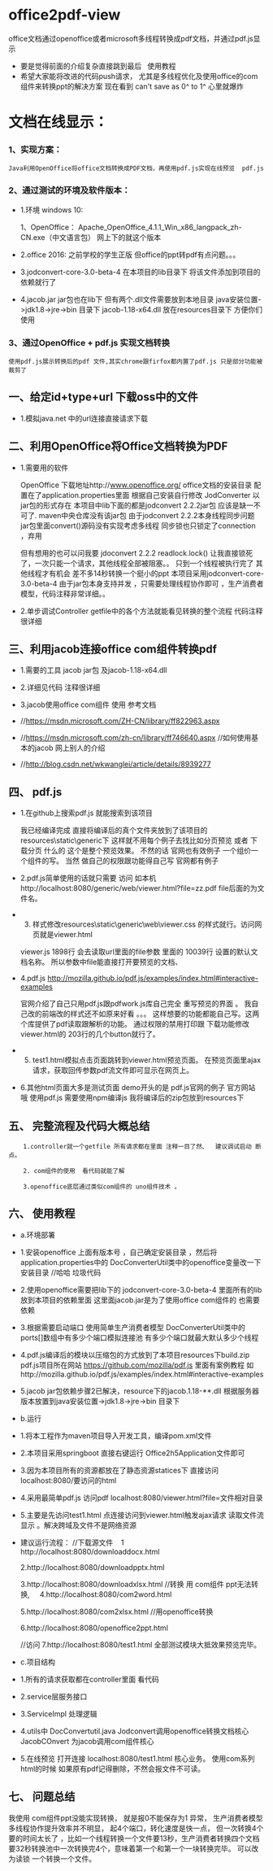 # office2pdf-view
  office文档通过openoffice或者microsoft多线程转换成pdf文档，并通过pdf.js显示
  
- 要是觉得前面的介绍复杂直接跳到最后    使用教程
- 希望大家能将改进的代码push请求，  尤其是多线程优化及使用office的com组件来转换ppt的解决方案  现在看到 can't save as 0^ to 1^ 心里就爆炸

# 文档在线显示：

### 1、实现方案：
	Java利用OpenOffice将office文档转换成PDF文档，再使用pdf.js实现在线预览  pdf.js
### 2、通过测试的环境及软件版本：
- 	 1.环境 windows 10:
 		
		1、OpenOffice：
 		Apache_OpenOffice_4.1.1_Win_x86_langpack_zh-CN.exe（中文语言包） 网上下的就这个版本
-	 2.office 2016:
		之前学校的学生正版  但office的ppt转pdf有点问题。。。
-	 3.jodconvert-core-3.0-beta-4
	      在本项目的lib目录下  将该文件添加到项目的依赖就行了
-	 4.jacob.jar
		jar包也在lib下
		但有两个.dll文件需要放到本地目录 java安装位置->jdk1.8->jre->bin 目录下 jacob-1.18-x64.dll
		放在resources目录下 方便你们使用

### 3、通过OpenOffice + pdf.js 实现文档转换
	使用pdf.js展示转换后的pdf 文件,其实chrome跟firfox都内置了pdf.js 只是部分功能被裁剪了
	

## 一、给定id+type+url 下载oss中的文件
- 1.模拟java.net 中的url连接直接请求下载

## 二、利用OpenOffice将Office文档转换为PDF
- 1.需要用的软件

    OpenOffice 下载地址http://www.openoffice.org/
	  office文档的安装目录   配置在了application.properties里面 根据自己安装自行修改
    JodConverter 以jar包的形式存在  本项目中lib下面的都是jodconvert 2.2.2jar包 应该是缺一不可了.  maven中央仓库没有该jar包
    由于jodconvert 2.2.2本身线程同步问题  jar包里面convert()源码没有实现考虑多线程 同步锁也只锁定了connection ，弃用
    
    但有想用的也可以问我要
     jdoconvert 2.2.2 readlock.lock() 让我直接锁死了，一次只能一个请求，其他线程全部被阻塞。。
     只到一个线程被执行完了 其他线程才有机会 差不多14秒转换一个挺小的ppt
    本项目采用jodconvert-core-3.0-beta-4  由于jar包本身支持并发 ，只需要处理线程协作即可 ，生产消费者模型，代码注释非常详细。。

- 2.单步调试Controller getfile中的各个方法就能看见转换的整个流程  代码注释很详细

## 三、利用jacob连接office com组件转换pdf

- 1.需要的工具 jacob jar包 及jacob-1.18-x64.dll

- 2.详细见代码 注释很详细

- 3.jacob使用office com组件 使用 参考文档

- //https://msdn.microsoft.com/ZH-CN/library/ff822963.aspx
- //https://msdn.microsoft.com/zh-cn/library/ff746640.aspx
  //如何使用基本的jacob 网上别人的介绍
- //http://blog.csdn.net/wkwanglei/article/details/8939277
    
## 四、  pdf.js

- 1.在github上搜索pdf.js 就能搜索到该项目  

    我已经编译完成  直接将编译后的真个文件夹放到了该项目的 resources\static\generic下
    这样就不用每个例子去找比如分页预览 或者 下载分页 什么的  这个是整个预览效果。  不然的话 官网也有效例子 一个组价一个组件的写。
    当然  做自己的权限跟功能得自己写 官网都有例子

- 2.pdf.js简单使用的话就只需要  访问 如本机  http://localhost:8080/generic/web/viewer.html?file=zz.pdf  file后面的为文件名。

- 3. 样式修改resources\static\generic\web\viewer.css  的样式就行。访问网页就是viewer.html

    viewer.js  1898行 会去读取url里面的file参数  里面的 10039行 设置的默认文档名称。 所以参数中file能直接打开要预览的文档、
- 4.pdf.js  http://mozilla.github.io/pdf.js/examples/index.html#interactive-examples  
  
     官网介绍了自己只用pdf.js跟pdfwork.js库自己完全		重写预览的界面 。
      我自己改的前端改的样式还不如原来好看 。。。  这样想要的功能都能自己写。这两个库提供了pdf读取跟解析的功能。
      通过权限的禁用打印跟 下载功能修改 viewer.html的 203行的几个button就行了。
- 5. test1.html模拟点击页面跳转到viewer.html预览页面。 在预览页面里ajax请求，获取回传参数pdf流文件即可显示在网页上。
- 6.其他html页面大多是测试页面  demo开头的是 pdf.js官网的例子 官方网站  哦 使用pdf.js 需要使用npm编译js 我将编译后的zip包放到resources下
     
## 五、 完整流程及代码大概总结

        1.controller就一个getfile 所有请求都在里面 注释一目了然、  建议调试启动 断点。

        2. com组件的使用  看代码就能了解

        3.openoffice底层通过类似com组件的 uno组件技术 。
 ## 六、 使用教程

- a.环境部署

- 1.安装openoffice 上面有版本号 ，自己确定安装目录 ，然后将application.properties中的 DocConverterUtil类中的openoffice变量改一下 安装目录 //哈哈 垃圾代码

- 2.使用openoffice需要把lib下的 jodconvert-core-3.0-beta-4 里面所有的lib放到本项目的依赖里面 这里面jacob.jar是为了使用office com组件的  也需要依赖

- 3.根据需要启动端口 使用简单生产消费者模型 DocConverterUtil类中的ports[]数组中有多少个端口模拟连接池  有多少个端口就最大默认多少个线程

- 4.pdf.js编译后的模块以压缩包的方式放到了本项目resources下build.zip pdf.js项目所在网站 https://github.com/mozilla/pdf.js 里面有案例教程 如http://mozilla.github.io/pdf.js/examples/index.html#interactive-examples
- 5.jacob jar包依赖步骤2已解决，resource下的jacob.1.18-**.dll 根据服务器版本放置到java安装位置->jdk1.8->jre->bin 目录下

- b.运行
- 1.将本工程作为maven项目导入开发工具，编译pom.xml文件
- 2.本项目采用springboot 直接右键运行 Office2h5Application文件即可
- 3.因为本项目所有的资源都放在了静态资源statices下 直接访问localhost:8080/要访问的html
- 4.采用最简单pdf.js 访问pdf  localhost:8080/viewer.html?file=文件相对目录
- 5.主要是先访问test1.html 点连接访问到viewer.html触发ajax请求 读取文件流显示 。解决跨域及文件不是网络资源

- 建议运行流程：
    //下载源文件
    1 http://localhost:8080/downloaddocx.html
    
    2.http://localhost:8080/downloadpptx.html
    
    3.http://localhost:8080/downloadxlsx.html
    //转换   用 com组件 ppt无法转换,
    
    4.http://localhost:8080/com2word.html
    
    5.http://localhost:8080/com2xlsx.html
    //用openoffice转换
    
    6.http://localhost:8080/openoffice2ppt.html
    
    //访问
    7.http://localhost:8080/test1.html
    全部测试模块大抵效果预览完毕。

- c.项目结构
- 1.所有的请求获取都在controller里面  看代码
- 2.service层服务接口
- 3.ServiceImpl 处理逻辑
- 4.utils中 DocConvertutil.java  Jodconvert调用openoffice转换文档核心 JacobCOnvert 为jacob调用com组件核心
- 5.在线预览 打开连接 localhost:8080/test1.html  核心业务。   使用com系列html的时候 如果原有pdf记得删除，不然会报文件不可读。

## 七、 问题总结

我使用 com组件ppt没能实现转换， 就是报0不能保存为1 异常， 生产消费者模型多线程协作提升效率并不明显，
起4个端口，转化速度是快一点，
但一次转换4个 要的时间太长了 ，比如一个线程转换一个文件要13秒，生产消费者转换四个文档要32秒转换池中一次转换完4个，意味着第一个和第一个一块转换完毕。
可以改为读锁 一个转换一个文件。
